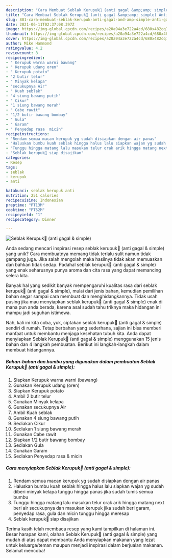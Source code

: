 ```yaml
---
description: "Cara Membuat Seblak Kerupuk🍜 (anti gagal &amp;amp; simple) Anti Gagal"
title: "Cara Membuat Seblak Kerupuk🍜 (anti gagal &amp;amp; simple) Anti Gagal"
slug: 881-cara-membuat-seblak-kerupuk-anti-gagal-and-amp-simple-anti-gagal
date: 2021-06-11T02:37:08.397Z
image: https://img-global.cpcdn.com/recipes/a20a94a3e722a4cd/680x482cq70/seblak-kerupuk🍜-anti-gagal-simple-foto-resep-utama.jpg
thumbnail: https://img-global.cpcdn.com/recipes/a20a94a3e722a4cd/680x482cq70/seblak-kerupuk🍜-anti-gagal-simple-foto-resep-utama.jpg
cover: https://img-global.cpcdn.com/recipes/a20a94a3e722a4cd/680x482cq70/seblak-kerupuk🍜-anti-gagal-simple-foto-resep-utama.jpg
author: Mike Hammond
ratingvalue: 4.2
reviewcount: 8
recipeingredient:
- " Kerupuk warna warni bawang"
- " Kerupuk udang oren"
- " Kerupuk potato"
- "2 butir telur"
- " Minyak kelapa"
- "secukupnya Air"
- " Kuah seblak"
- "4 siung bawang putih"
- " Cikur"
- "1 siung bawang merah"
- " Cabe rawit"
- "1/2 butir bawang bombay"
- " Gula"
- " Garam"
- " Penyedap rasa  micin"
recipeinstructions:
- "Rendam semua macan kerupuk yg sudah disiapkan dengan air panas"
- "Haluskan bumbu kuah seblak hingga halus lalu siapkan wajan yg sudah diberi minyak kelapa tunggu hingga panas jika sudah tumis semua bumbu"
- "Tunggu hingga matang lalu masukan telur orak arik hingga matang next beri air secukupnya dan masukan kerupuk jika sudah beri garam, penyedap rasa, gula dan micin tunggu hingga meresap"
- "Seblak kerupuk🥘 siap disajikan"
categories:
- Resep
tags:
- seblak
- kerupuk
- anti

katakunci: seblak kerupuk anti 
nutrition: 251 calories
recipecuisine: Indonesian
preptime: "PT13M"
cooktime: "PT52M"
recipeyield: "1"
recipecategory: Dinner

---
```



![Seblak Kerupuk🍜 (anti gagal &amp; simple)](https://img-global.cpcdn.com/recipes/a20a94a3e722a4cd/680x482cq70/seblak-kerupuk🍜-anti-gagal-simple-foto-resep-utama.jpg)

Anda sedang mencari inspirasi resep seblak kerupuk🍜 (anti gagal &amp; simple) yang unik? Cara membuatnya memang tidak terlalu sulit namun tidak gampang juga. Jika salah mengolah maka hasilnya tidak akan memuaskan dan bahkan tidak sedap. Padahal seblak kerupuk🍜 (anti gagal &amp; simple) yang enak seharusnya punya aroma dan cita rasa yang dapat memancing selera kita.



Banyak hal yang sedikit banyak mempengaruhi kualitas rasa dari seblak kerupuk🍜 (anti gagal &amp; simple), mulai dari jenis bahan, kemudian pemilihan bahan segar sampai cara membuat dan menghidangkannya. Tidak usah pusing jika mau menyiapkan seblak kerupuk🍜 (anti gagal &amp; simple) enak di mana pun anda berada, karena asal sudah tahu triknya maka hidangan ini mampu jadi suguhan istimewa.


Nah, kali ini kita coba, yuk, ciptakan seblak kerupuk🍜 (anti gagal &amp; simple) sendiri di rumah. Tetap berbahan yang sederhana, sajian ini bisa memberi manfaat untuk membantu menjaga kesehatan tubuh kita. Anda dapat menyiapkan Seblak Kerupuk🍜 (anti gagal &amp; simple) menggunakan 15 jenis bahan dan 4 langkah pembuatan. Berikut ini langkah-langkah dalam membuat hidangannya.

<!--inarticleads1-->

##### Bahan-bahan dan bumbu yang digunakan dalam pembuatan Seblak Kerupuk🍜 (anti gagal &amp; simple):

1. Siapkan  Kerupuk warna warni (bawang)
1. Gunakan  Kerupuk udang (oren)
1. Siapkan  Kerupuk potato
1. Ambil 2 butir telur
1. Gunakan  Minyak kelapa
1. Gunakan secukupnya Air
1. Ambil  Kuah seblak
1. Gunakan 4 siung bawang putih
1. Sediakan  Cikur
1. Sediakan 1 siung bawang merah
1. Gunakan  Cabe rawit
1. Siapkan 1/2 butir bawang bombay
1. Sediakan  Gula
1. Gunakan  Garam
1. Sediakan  Penyedap rasa &amp; micin




<!--inarticleads2-->

##### Cara menyiapkan Seblak Kerupuk🍜 (anti gagal &amp; simple):

1. Rendam semua macan kerupuk yg sudah disiapkan dengan air panas
1. Haluskan bumbu kuah seblak hingga halus lalu siapkan wajan yg sudah diberi minyak kelapa tunggu hingga panas jika sudah tumis semua bumbu
1. Tunggu hingga matang lalu masukan telur orak arik hingga matang next beri air secukupnya dan masukan kerupuk jika sudah beri garam, penyedap rasa, gula dan micin tunggu hingga meresap
1. Seblak kerupuk🥘 siap disajikan




Terima kasih telah membaca resep yang kami tampilkan di halaman ini. Besar harapan kami, olahan Seblak Kerupuk🍜 (anti gagal &amp; simple) yang mudah di atas dapat membantu Anda menyiapkan makanan yang lezat untuk keluarga/teman maupun menjadi inspirasi dalam berjualan makanan. Selamat mencoba!
